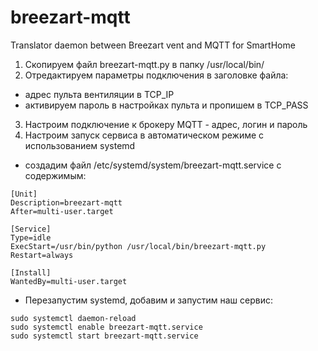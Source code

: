 # breezart-mqtt
Translator daemon between Breezart vent and MQTT for SmartHome

1. Скопируем файл breezart-mqtt.py в папку /usr/local/bin/
2. Отредактируем параметры подключения в заголовке файла:
- адрес пульта вентиляции в TCP_IP
- активируем пароль в настройках пульта и пропишем в TCP_PASS
3. Настроим подключение к брокеру MQTT - адрес, логин и пароль
4. Настроим запуск сервиса в автоматическом режиме с использованием systemd
- создадим файл /etc/systemd/system/breezart-mqtt.service с содержимым:
```
[Unit]
Description=breezart-mqtt
After=multi-user.target

[Service]
Type=idle
ExecStart=/usr/bin/python /usr/local/bin/breezart-mqtt.py
Restart=always

[Install]
WantedBy=multi-user.target
```

- Перезапустим systemd, добавим и запустим наш сервис:

```
sudo systemctl daemon-reload
sudo systemctl enable breezart-mqtt.service
sudo systemctl start breezart-mqtt.service
```